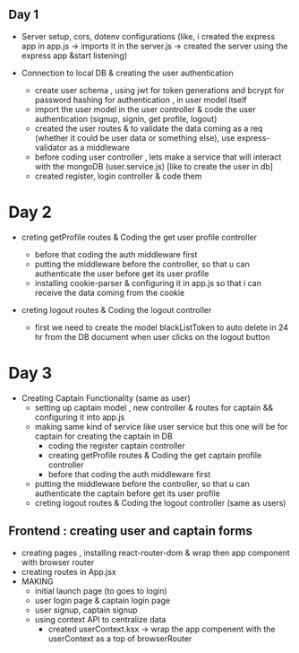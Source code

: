 ## Day 1 
- Server setup, cors, dotenv configurations (like, i created the express app in app.js -> imports it in the server.js -> created the server using the express app &start listening)

- Connection to local DB & creating the user authentication
    - create user schema , using jwt for token generations and bcrypt for password hashing for authentication , in user model itself
    - import the user model in the user controller & code the user authentication (signup, signin, get profile, logout)
    - created the user routes & to validate the data coming as a req (whether it could be user data or something else), use express-validator as a middleware
    - before coding user controller , lets make a service that will interact with the mongoDB (user.service.js) [like to create the user in db]
    - created register, login controller & code them


# Day 2
- creting getProfile routes & Coding the get user profile controller
    - before that coding the auth middleware first
    - putting the middleware before the controller, so that u can authenticate the user before get its user profile
    - installing cookie-parser & configuring it in app.js so that i can receive the data coming from the cookie

- creting logout routes & Coding the logout controller
    - first we need to create the model blackListToken to auto delete in 24 hr from the DB document when user clicks on the logout button

# Day 3
- Creating Captain Functionality (same as user)    
    - setting up captain model , new controller & routes for captain && configuring it into app.js
    - making same kind of service like user service but this one will be for captain for creating the captain in DB
        - coding the register captain controller
        - creating getProfile routes & Coding the get captain profile controller
        - before that coding the auth middleware first
    - putting the middleware before the controller, so that u can authenticate the captain before get its user profile
    - creting logout routes & Coding the logout controller (same as users)


## Frontend : creating user and captain forms
- creating pages , installing react-router-dom & wrap then app component with browser router   
- creating routes in App.jsx 
- MAKING 
    - initial launch page (to goes to login)
    - user login page & captain login page
    - user signup, captain signup
    - using context API to centralize data
        - created userContext.ksx -> wrap the app compenent with the userContext as a top of browserRouter